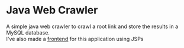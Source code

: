 # Java Web Crawler
A simple java web crawler to crawl a root link and store the results in a MySQL database.  
I've also made a <u><a href = "https://github.com/pavitrakumar78/Java-Web-Search-engine-and-Crawler">frontend</a></u> for this application using JSPs
